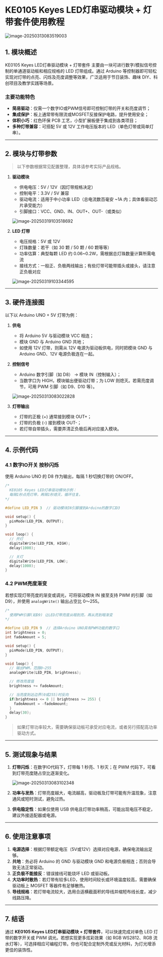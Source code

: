 # KE0105 Keyes LED灯串驱动模块 + 灯带套件使用教程

![image-20250313083519003](media/image-20250313083519003.png)

## 1. 模块概述

KE0105 Keyes LED灯串驱动模块 + 灯带套件 主要由一块可进行数字/模拟信号控制的单通道驱动板和相应规格的 LED 灯带组成。通过 Arduino 等控制器即可轻松实现对灯带的点亮、闪烁及亮度调整等效果，广泛适用于节日装饰、趣味 DIY、科创项目及教学实践等场景。

### 主要功能特色

- **简易驱动**：仅需一个数字IO或PWM信号即可控制灯带的开关和亮度调节；  
- **集成保护**：板上通常带有限流或MOSFET反接保护电路，提升使用安全；  
- **体积小巧**：红色环保 PCB 工艺，小型扩展板便于集成到各类项目；  
- **多种灯带兼容**：可搭配 5V 或 12V 工作电压版本的 LED（单色灯带或简单灯串）。

---

## 2. 模块与灯带参数

> 以下参数根据常见配置整理，具体请参考实际产品规格。

1. **驱动模块**  
   - 供电电压：5V / 12V（因灯带规格决定）  
   - 控制电平：3.3V / 5V 兼容  
   - 驱动电流：适用于中小功率 LED（总电流数百毫安 ~1A 内；具体看驱动芯片承受能力）  
   - 引脚接口：VCC、GND、IN、OUT+、OUT-（或类似）  

   ![image-20250319103518692](media/image-20250319103518692.png)

2. **LED 灯带**  
   - 电压规格：5V 或 12V  
   - 灯珠数量：若干（如 30 颗 / 50 颗 / 60 颗等等）  
   - 功率估算：典型每颗 LED 约 0.06~0.2W，需根据总灯珠数量计算所需电流  
   - 接线方式：一般正、负极两线输出；有些灯带可能带插头或接头，请注意正负极对应  

   ![image-20250319103344595](media/image-20250319103344595.png)

---

## 3. 硬件连接图

以下以 Arduino UNO + 5V 灯带为例：

1. **供电**  
   - 将 Arduino 5V 与驱动模块 VCC 相连；  
   - 模块 GND 与 Arduino GND 共地；  
   - 如使用 12V 灯带，则需从 12V 电源为驱动板供电，同时把模块 GND 与 Arduino GND、12V 电源负极连在一起。  

2. **控制信号**  
   - Arduino 数字引脚（如 D8） -> 模块 IN（控制输入）；  
   - 当数字口为 HIGH，模块输出便驱动灯带；为 LOW 则熄灭。若需亮度调节，可用 PWM 引脚（如 D9、D10 等）。  

   ![image-20250313083022828](media/image-20250313083022828.png)
   
3. **灯带输出**  
   - 灯带的正极 (+) 通常接到模块 OUT+；  
   - 灯带的负极 (-) 接到模块 OUT-；  
   - 若灯带自带插头，需要弄清正负极后再对应接入模块。  

---

## 4. 示例代码

### 4.1 数字IO开关 按秒闪烁

使用 Arduino UNO 的 D8 作为输出，每隔 1 秒切换灯带的 ON/OFF。

```cpp
/*
  KE0105 Keyes LED灯串驱动模块示例：
  每隔1秒点亮灯带，再隔1秒熄灭，循环往复。
*/

#define LED_PIN 3  // 驱动模块IN引脚接到Arduino的数字口D3

void setup() {
  pinMode(LED_PIN, OUTPUT);
}

void loop() {
  // 开灯
  digitalWrite(LED_PIN, HIGH);
  delay(1000);

  // 关灯
  digitalWrite(LED_PIN, LOW);
  delay(1000);
}
```

### 4.2 PWM亮度渐变

若想实现灯带亮度的渐变或调光，可将驱动模块 IN 接至支持 PWM 的引脚（如 D9），并使用 `analogWrite()` 输出占空比 0～255。

```cpp
/*
  使用PWM引脚(如D9) 让LED灯带亮度从暗到亮，再从亮到暗渐变
*/

#define LED_PIN 9  // 选择Arduino UNO具有PWM功能的数字口
int brightness = 0;
int fadeAmount = 5;

void setup() {
  pinMode(LED_PIN, OUTPUT);
}

void loop() {
  // 输出PWM，范围0~255
  analogWrite(LED_PIN, brightness);

  // 修改亮度值
  brightness += fadeAmount;

  // 当亮度到达边界(0或255)时反向
  if(brightness <= 0 || brightness >= 255) {
    fadeAmount = -fadeAmount;
  }
  delay(30);
}
```

> 如果灯带功率较大，需要确保驱动板可承受对应电流，或者另行搭配高功率驱动方式。

---

## 5. 测试现象与结果

1. **灯带闪烁**：在数字IO代码下，灯带每 1 秒亮、1 秒灭；在 PWM 代码下，可看到灯带亮度随占空比逐渐变化。  

	![image-20250313083102348](media/image-20250313083102348.png)

2. **功率与发热**：灯带亮度越大，电流越高，驱动板及灯带可能有升温现象，注意通风或短时测试，避免过热。  

3. **供电稳定性**：如果仅使用 USB 供电且灯带功率稍高，可能出现电压不稳定，建议外接适配器或电源。

---

## 6. 使用注意事项

1. **电源选择**：根据灯带额定电压（5V或12V）选择对应电源，确保电流输出足够。  
2. **共地**：务必将 Arduino 的 GND 与驱动模块 GND 和电源负极相连；否则会导致无法正常驱动。  
3. **正负极不能接反**：错误接线可能烧坏 LED 或驱动板。  
4. **大功率时散热**：若灯带有较多LED，使用时间较长或环境温度较高，需要确保驱动板上 MOSFET 等器件有足够散热。  
5. **导线规格**：若灯带电流较大，选用合适横截面积的导线并缩短布线长度，减少线路压降。

---

## 7. 结语

通过 **KE0105 Keyes LED灯串驱动模块 + 灯带套件**，可以快速完成对单色 LED 灯带的数字开关或 PWM 调光。若想实现更多炫彩效果（如 RGB WS2812、RGB 流水灯等），可选择相应可编程灯带。你也可配合定制外壳或反光材料，为灯光增添更佳的装饰性。  
